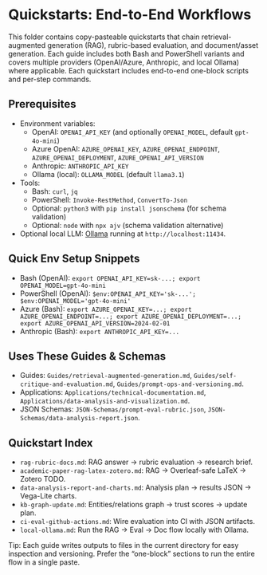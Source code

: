 # Quickstarts: End-to-End Workflows

This folder contains copy-pasteable quickstarts that chain retrieval-augmented generation (RAG), rubric-based evaluation, and document/asset generation. Each guide includes both Bash and PowerShell variants and covers multiple providers (OpenAI/Azure, Anthropic, and local Ollama) where applicable. Each quickstart includes end-to-end one-block scripts and per-step commands.

## Prerequisites
- Environment variables:
  - OpenAI: `OPENAI_API_KEY` (and optionally `OPENAI_MODEL`, default `gpt-4o-mini`)
  - Azure OpenAI: `AZURE_OPENAI_KEY`, `AZURE_OPENAI_ENDPOINT`, `AZURE_OPENAI_DEPLOYMENT`, `AZURE_OPENAI_API_VERSION`
  - Anthropic: `ANTHROPIC_API_KEY`
  - Ollama (local): `OLLAMA_MODEL` (default `llama3.1`)
- Tools:
  - Bash: `curl`, `jq`
  - PowerShell: `Invoke-RestMethod`, `ConvertTo-Json`
  - Optional: `python3` with `pip install jsonschema` (for schema validation)
  - Optional: `node` with `npx ajv` (schema validation alternative)
- Optional local LLM: [Ollama](https://ollama.com) running at `http://localhost:11434`.

## Quick Env Setup Snippets
- Bash (OpenAI): `export OPENAI_API_KEY=sk-...; export OPENAI_MODEL=gpt-4o-mini`
- PowerShell (OpenAI): `$env:OPENAI_API_KEY='sk-...'; $env:OPENAI_MODEL='gpt-4o-mini'`
- Azure (Bash): `export AZURE_OPENAI_KEY=...; export AZURE_OPENAI_ENDPOINT=...; export AZURE_OPENAI_DEPLOYMENT=...; export AZURE_OPENAI_API_VERSION=2024-02-01`
- Anthropic (Bash): `export ANTHROPIC_API_KEY=...`

## Uses These Guides & Schemas
- Guides: `Guides/retrieval-augmented-generation.md`, `Guides/self-critique-and-evaluation.md`, `Guides/prompt-ops-and-versioning.md`.
- Applications: `Applications/technical-documentation.md`, `Applications/data-analysis-and-visualization.md`.
- JSON Schemas: `JSON-Schemas/prompt-eval-rubric.json`, `JSON-Schemas/data-analysis-report.json`.

## Quickstart Index
- `rag-rubric-docs.md`: RAG answer → rubric evaluation → research brief.
- `academic-paper-rag-latex-zotero.md`: RAG → Overleaf-safe LaTeX → Zotero TODO.
- `data-analysis-report-and-charts.md`: Analysis plan → results JSON → Vega-Lite charts.
- `kb-graph-update.md`: Entities/relations graph → trust scores → update plan.
- `ci-eval-github-actions.md`: Wire evaluation into CI with JSON artifacts.
- `local-ollama.md`: Run the RAG → Eval → Doc flow locally with Ollama.

Tip: Each guide writes outputs to files in the current directory for easy inspection and versioning. Prefer the “one-block” sections to run the entire flow in a single paste.
